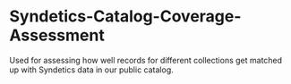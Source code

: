 # Syndetics-Catalog-Coverage-Assessment
Used for assessing how well records for different collections get matched up with Syndetics data in our public catalog.
